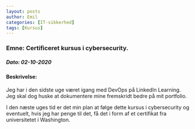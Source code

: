 ```yaml
---
layout: posts
author: Emil
categories: [IT-sikkerhed]
tags: [Kursus]
---
```


<h3>Emne: Certificeret kursus i cybersecurity.</h3>

<h5>Dato: 02-10-2020</h5>

<h4>Beskrivelse:</h4>

<p>
Jeg har i den sidste uge været igang med DevOps på LinkedIn Learning. 
Jeg skal dog huske at dokumentere mine fremskridt bedre på mit portfolio.

I den næste uges tid er det min plan at følge dette kursus i cybersecurity og eventuelt, hvis jeg har penge til det, få det i form af et certifikat fra universitetet i Washington.
</p>
